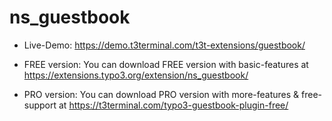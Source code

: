 # ns_guestbook

- Live-Demo: https://demo.t3terminal.com/t3t-extensions/guestbook/

- FREE version: You can download FREE version with basic-features at https://extensions.typo3.org/extension/ns_guestbook/

- PRO version: You can download PRO version with more-features & free-support at https://t3terminal.com/typo3-guestbook-plugin-free/
